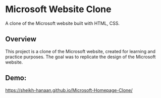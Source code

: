 # Microsoft Website Clone

A clone of the Microsoft website built with HTML, CSS.

## Overview

This project is a clone of the Microsoft website, created for learning and practice purposes. The goal was to replicate the design of the Microsoft website.



## Demo:

https://sheikh-hanaan.github.io/Microsoft-Homepage-Clone/

